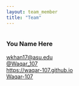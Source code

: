 ```yaml
---
layout: team_member
title: "Team"
---
```


<!-- Put your own picture in the appropriate directory and change the src below -->
<img src="/assets/img/members/graduate/your_name.jpeg" alt="" class="team-individual-img" />

<!-- Write your name in the following line -->
### You Name Here

<!-- For the social container, change the href of the links and the text to show for link. If you don't want to share all the links below, you can remove them. Same if you want to add new -->
<div class="team-social-container">
  <i class="fa fa-envelope"></i>
  <a href="mailto:wkhan17@asu.edu" target="_blank" class="team-social-container-link">wkhan17@asu.edu</a>
</div>
<div class="team-social-container">
  <i class="fa fa-twitter"></i>
  <a href="https://twitter.com/Waqar_107" target="_blank" class="team-social-container-link">@Waqar_107</a>
</div>
<div class="team-social-container">
  <i class="fa fa-globe"></i>
  <a href="https://waqar-107.github.io/portfolio/#/" target="_blank" class="team-social-container-link">https://waqar-107.github.io</a>
</div>
<div class="team-social-container">
  <i class="fa fa-github"></i>
  <a href="https://github.com/Waqar-107" target="_blank" class="team-social-container-link">Waqar-107</a>
</div>

<div class="hline mt-10"></div>

<!-- write your bio here, like you write in md files -->
